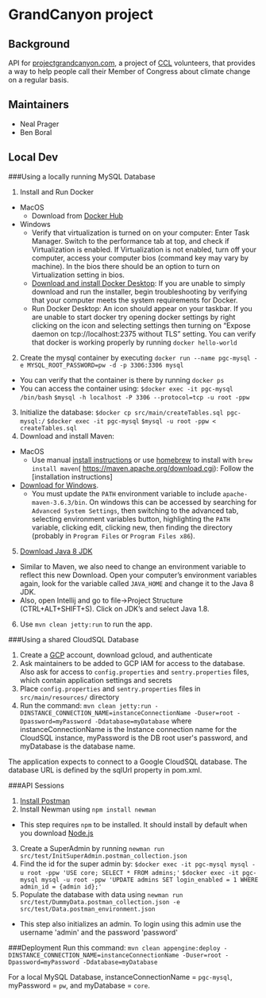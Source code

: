# GrandCanyon project

## Background
API for [projectgrandcanyon.com](projectgrandcanyon.com), a project of [CCL](citizensclimatelobby.org) volunteers, that provides a way to help people call their Member of Congress about climate change on a regular basis.

## Maintainers
* Neal Prager
* Ben Boral

## Local Dev

###Using a locally running MySQL Database
1. Install and Run Docker
 * MacOS
     - Download from [Docker Hub](https://docs.docker.com/docker-for-mac/install/)
 * Windows
     * Verify that virtualization is turned on on your computer: Enter Task Manager. Switch to the performance tab at top, and check if Virtualization is enabled. If Virtualization is not enabled, turn off your computer, access your  computer bios (command key may vary by machine). In the bios there should be an option to turn on Virtualization setting in bios.
     * [Download and install Docker Desktop](https://docs.docker.com/get-docker/ "Download and install Docker Desktop"): If you are unable to simply download and run the installer, begin troubleshooting by verifying that your computer meets the system requirements for Docker.
     * Run Docker Desktop: An icon should appear on your taskbar. If you are unable to start docker try opening docker settings by right clicking on the icon and selecting settings then turning on “Expose daemon on tcp://localhost:2375 without TLS” setting. You can verify that docker is working properly by running `docker hello-world`
2. Create the mysql container by executing `docker run --name pgc-mysql -e MYSQL_ROOT_PASSWORD=pw -d -p 3306:3306 mysql`
 * You can verify that the container is there by running `docker ps`
 * You can access the container using: 
 `$docker exec -it pgc-mysql /bin/bash` 
 `$mysql -h localhost -P 3306 --protocol=tcp -u root -ppw`
3. Initialize the database: 
`$docker cp src/main/createTables.sql pgc-mysql:/`
`$docker exec -it pgc-mysql` 
`$mysql -u root -ppw < createTables.sql`
4. Download and install Maven:
 * MacOS
      * Use manual [install instructions](https://maven.apache.org/install.html) or use [homebrew](https://brew.sh/) to install with `brew install maven`(
   https://maven.apache.org/download.cgi): Follow the [installation instructions]
 * [Download for Windows](https://maven.apache.org/install.html). 
      * You must update the `PATH` environment variable to include `apache-maven-3.6.3/bin`. On windows this can be accessed by searching for `Advanced System Settings`, then switching to the advanced tab, selecting environment variables button, highlighting the `PATH` variable, clicking edit, clicking new, then finding the directory (probably in `Program Files` or `Program Files x86`). 
5. [Download Java 8 JDK](https://www.oracle.com/java/technologies/javase/javase-jdk8-downloads.html)
 * Similar to Maven, we also need to change an environment variable to reflect this new Download. Open your computer’s environment variables again, look for the variable called `JAVA_HOME` and change it to the Java 8 JDK.
 * Also, open Intellij and go to file->Project Structure (CTRL+ALT+SHIFT+S). Click on JDK’s and select Java 1.8. 
6. Use `mvn clean jetty:run` to run the app.

###Using a shared CloudSQL Database
1. Create a [GCP](https://cloud.google.com/) account, download gcloud, and authenticate
2. Ask maintainers to be added to GCP IAM for access to the database. Also ask for access to `config.properties` and `sentry.properties` files, which contain application settings and secrets
3. Place `config.properties` and `sentry.properties` files in `src/main/resources/` directory
4. Run the command: `mvn clean jetty:run -DINSTANCE_CONNECTION_NAME=instanceConnectionName -Duser=root -Dpassword=myPassword -Ddatabase=myDatabase` where instanceConnectionName is the Instance connection name for the CloudSQL instance, myPassword is the DB root user's password, and myDatabase is the database name.

The application expects to connect to a Google CloudSQL database. The database URL is defined by the sqlUrl property in pom.xml.

###API Sessions
1. [Install Postman](https://www.getpostman.com/)
2. Install Newman using `npm install newman`
 * This step requires `npm` to be installed. It should install by default when you download [Node.js](https://nodejs.org/en/)
3. Create a SuperAdmin by running `newman run src/test/InitSuperAdmin.postman_collection.json`
4. Find the id for the super admin by:
`$docker exec -it pgc-mysql mysql -u root -ppw 'USE core; SELECT * FROM admins;'`
`$docker exec -it pgc-mysql mysql -u root -ppw 'UPDATE admins SET login_enabled = 1 WHERE admin_id = {admin id};'`
6. Populate the database with data using `newman run src/test/DummyData.postman_collection.json -e src/test/Data.postman_environment.json`
 * This step also initializes an admin. To login using this admin use  the username 'admin' and the password 'password'

###Deployment
Run this command: `mvn clean appengine:deploy -DINSTANCE_CONNECTION_NAME=instanceConnectionName -Duser=root -Dpassword=myPassword -Ddatabase=myDatabase`
 
For a local MySQL Database, instanceConnectionName = `pgc-mysql`, myPassword = `pw`, and myDatabase = `core`. 
